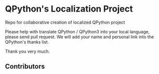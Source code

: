 # QPython's Localization Project

Repo for collaborative creation of localized QPython project

Please help with translate QPython / QPython3 into your local language, please send pull request. We will add your name and personal link into the QPython's thanks list.

Thank you very much.



Contributors
-------------------------
